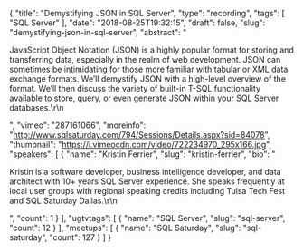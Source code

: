 {
  "title": "Demystifying JSON in SQL Server",
  "type": "recording",
  "tags": [
    "SQL Server"
  ],
  "date": "2018-08-25T19:32:15",
  "draft": false,
  "slug": "demystifying-json-in-sql-server",
  "abstract": "<p>JavaScript Object Notation (JSON) is a highly popular format for storing and transferring data, especially in the realm of web development. JSON can sometimes be intimidating for those more familiar with tabular or XML data exchange formats. We’ll demystify JSON with a high-level overview of the format. We’ll then discuss the variety of built-in T-SQL functionality available to store, query, or even generate JSON within your SQL Server databases.\r\n</p>",
  "vimeo": "287161066",
  "moreinfo": "http://www.sqlsaturday.com/794/Sessions/Details.aspx?sid=84078",
  "thumbnail": "https://i.vimeocdn.com/video/722234970_295x166.jpg",
  "speakers": [
    {
      "name": "Kristin Ferrier",
      "slug": "kristin-ferrier",
      "bio": "<p>Kristin is a software developer, business intelligence developer, and data architect with 10+ years SQL Server experience. She speaks frequently at local user groups with regional speaking credits including Tulsa Tech Fest and SQL Saturday Dallas.\r\n</p>",
      "count": 1
    }
  ],
  "ugtvtags": [
    {
      "name": "SQL Server",
      "slug": "sql-server",
      "count": 12
    }
  ],
  "meetups": [
    {
      "name": "SQL Saturday",
      "slug": "sql-saturday",
      "count": 127
    }
  ]
}